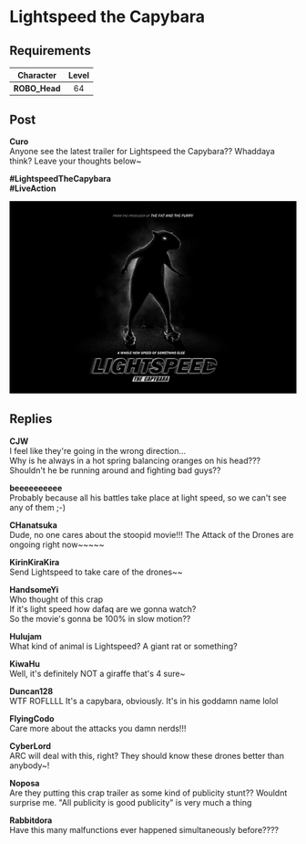 # Lightspeed the Capybara
## Requirements
|  Character  |Level|
|-------------|:---:|
|**ROBO_Head**| 64  |

## Post
**Curo**<br>
Anyone see the latest trailer for Lightspeed the Capybara?? Whaddaya think? Leave your thoughts below\~

**\#LightspeedTheCapybara**<br>
**\#LiveAction**

![q1701.png](./attachments/q1701.png)
## Replies
**CJW**<br>
I feel like they're going in the wrong direction... <br>
Why is he always in a hot spring balancing oranges on his head??? <br>
Shouldn't he be running around and fighting bad guys??

**beeeeeeeeee**<br>
Probably because all his battles take place at light speed, so we can't see any of them ;\-)

**CHanatsuka**<br>
Dude, no one cares about the stoopid movie!!! The Attack of the Drones are ongoing right now\~\~\~\~\~

**KirinKiraKira**<br>
Send Lightspeed to take care of the drones\~\~

**HandsomeYi**<br>
Who thought of this crap <br>
If it's light speed how dafaq are we gonna watch? <br>
So the movie's gonna be 100% in slow motion??

**Hulujam**<br>
What kind of animal is Lightspeed? A giant rat or something?

**KiwaHu**<br>
Well, it's definitely NOT a giraffe that's 4 sure\~

**Duncan128**<br>
WTF ROFLLLL It's a capybara, obviously. It's in his goddamn name lolol

**FlyingCodo**<br>
Care more about the attacks you damn nerds!!!

**CyberLord**<br>
ARC will deal with this, right? They should know these drones better than anybody\~!

**Noposa**<br>
Are they putting this crap trailer as some kind of publicity stunt?? Wouldnt surprise me. "All publicity is good publicity" is very much a thing

**Rabbitdora**<br>
Have this many malfunctions ever happened simultaneously before????

